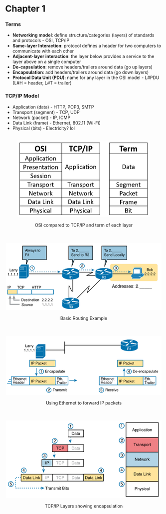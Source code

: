 # Chapter 1

### Terms

* **Networking model**: define structure/categories (layers) of standards and protocols - OSI, TCP/IP
* **Same-layer Interaction**: protocol defines a header for two computers to communicate with each other
* **Adjacent-layer interaction**: the layer below provides a service to the layer above on a single computer
* **De-capsulation**: remove headers/trailers around data (go up layers)
* **Encapsulation**: add headers/trailers around data (go down layers)
* **Protocol Data Unit (PDU)**: name for any layer in the OSI model - L#PDU (L#H = header, L#T = trailer)

### TCP/IP Model
* Application (data) - HTTP, POP3, SMTP
* Transport (segment) - TCP, UDP
* Network (packet) - IP, ICMP
* Data Link (frame) - Ethernet, 802.11 (Wi-Fi)
* Physical (bits) - Electricity? lol

<div style="text-align: center">
    <br>
    <img src="images/osi-tcpip.png" alt="OSI compared to TCP/IP">
    <p>OSI compared to TCP/IP and term of each layer</p>
    <br>
</div>

<div style="text-align: center">
    <br>
    <img src="images/basic-routing.png" width="500px" alt="Basic Routing Example">
    <p>Basic Routing Example</p>
    <br>
</div>

<div style="text-align: center">
    <br>
    <img src="images/encapsulation-decapsulation.png" width="500px" alt="Using ethernet to forward an IP packet to R1">
    <p>Using Ethernet to forward IP packets</p>
    <br>
</div>

<div style="text-align: center">
    <br>
    <img src="images/data-encapsulation.png" width="500px" alt="TCP/IP Layers showing encapsulation">
    <p>TCP/IP Layers showing encapsulation</p>
    <br>
</div>